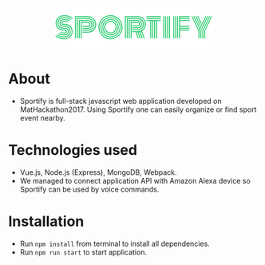 <p align="center">
<img src="./static/logo.png">
</p>

# About
* Sportify is full-stack javascript web application developed on MatHackathon2017. Using Sportify one can easily organize or find sport event nearby.

# Technologies used
* Vue.js, Node.js (Express), MongoDB, Webpack.
* We managed to connect application API with Amazon Alexa device so Sportify can be used by voice commands.

# Installation 

* Run `npm install` from terminal to install all dependencies.
* Run `npm run start` to start application.

